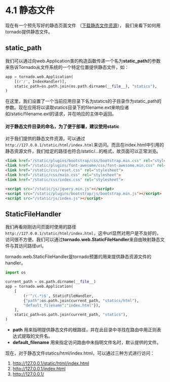 # 4.1 静态文件

现在有一个预先写好的静态页面文件
（<a href="/statics/template_statics.tar.gz" target="_blank">下载静态文件资源</a>），
我们来看下如何用tornado提供静态文件。

## static_path

我们可以通过向web.Application类的构造函数传递一个名为**static_path**的参数来告诉Tornado从文件系统的一个特定位置提供静态文件，如：

```python
app = tornado.web.Application(
    [(r'/', IndexHandler)],
    static_path=os.path.join(os.path.dirname(__file__), "statics"),
)
```
在这里，我们设置了一个当前应用目录下名为statics的子目录作为static_path的参数。现在应用将以读取statics目录下的filename.ext来响应诸如/static/filename.ext的请求，并在响应的主体中返回。

#### 对于静态文件目录的命名，为了便于部署，建议使用static

对于我们提供的静态文件资源，可以通过`http://127.0.0.1/static/html/index.html`来访问。而且在index.html中引用的静态资源文件，我们给定的路径也符合/static/...的格式，故页面可以正常浏览。

```html
<link href="/static/plugins/bootstrap/css/bootstrap.min.css" rel="stylesheet">
<link href="/static/plugins/font-awesome/css/font-awesome.min.css" rel="stylesheet">
<link href="/static/css/reset.css" rel="stylesheet">
<link href="/static/css/main.css" rel="stylesheet">
<link href="/static/css/index.css" rel="stylesheet">

<script src="/static/js/jquery.min.js"></script>
<script src="/static/plugins/bootstrap/js/bootstrap.min.js"></script>
<script src="/static/js/index.js"></script>
```

## StaticFileHandler

我们再看刚刚访问页面时使用的路径`http://127.0.0.1/static/html/index.html`，这中url显然对用户是不友好的，访问很不方便。我们可以通过**tornado.web.StaticFileHandler**来自由映射静态文件与其访问路径url。

tornado.web.StaticFileHandler是tornado预置的用来提供静态资源文件的handler。

```python
import os

current_path = os.path.dirname(__file__)
app = tornado.web.Application(
    [
        (r'^/(.*)$', StaticFileHandler,
        {"path":os.path.join(current_path, "statics/html"),
        "default_filename":"index.html"}),
    ],
    static_path=os.path.join(current_path, "statics"),
)
```

+ **path** 用来指明提供静态文件的根路径，并在此目录中寻找在路由中用正则表达式提取的文件名。
+ **default\_filename** 用来指定访问路由中未指明文件名时，默认提供的文件。

现在，对于静态文件statics/html/index.html，可以通过三种方式进行访问：
1. http://127.0.0.1/static/html/index.html
2. http://127.0.0.1/index.html
3. http://127.0.0.1/

